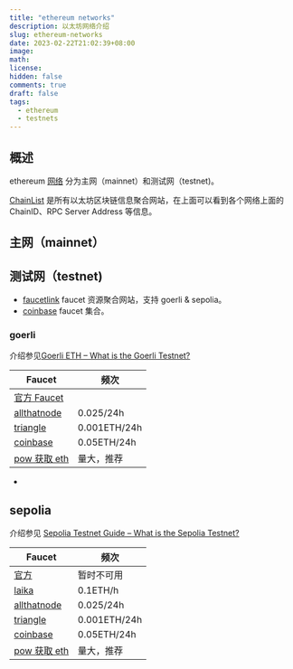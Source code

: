 ```yaml
---
title: "ethereum networks"
description: 以太坊网络介绍
slug: ethereum-networks
date: 2023-02-22T21:02:39+08:00
image:
math:
license:
hidden: false
comments: true
draft: false
tags:
  - ethereum
  - testnets
---
```


## 概述

ethereum [网络](https://ethereum.org/en/developers/docs/networks/) 分为主网（mainnet）和测试网（testnet)。

[ChainList](https://chainlist.org/) 是所有以太坊区块链信息聚合网站，在上面可以看到各个网络上面的 ChainID、RPC Server Address 等信息。

## 主网（mainnet）

## 测试网（testnet)

- [faucetlink](https://faucetlink.to/) faucet 资源聚合网站，支持 goerli & sepolia。
- [coinbase](https://coinbase.com/faucets) faucet 集合。

### goerli

介绍参见[Goerli ETH – What is the Goerli Testnet?](https://moralis.io/goerli-eth-what-is-the-goerli-testnet/?utm_source=blog&utm_medium=post&utm_campaign=Sepolia%2520Testnet%2520Guide%2520%25E2%2580%2593%2520What%2520is%2520the%2520Sepolia%2520Testnet%253F)

| Faucet                                                           | 频次         |
| ---------------------------------------------------------------- | ------------ |
| [官方 Faucet](https://goerlifaucet.com/)                         |              |
| [allthatnode](https://www.allthatnode.com/faucet/ethereum.dsrv)  | 0.025/24h    |
| [triangle](https://faucet.triangleplatform.com/ethereum/goerli)  | 0.001ETH/24h |
| [coinbase](https://coinbase.com/faucets/ethereum-sepolia-faucet) | 0.05ETH/24h  |
| [pow 获取 eth](https://goerli-faucet.pk910.de/)                  | 量大，推荐   |

-

## sepolia

介绍参见 [Sepolia Testnet Guide – What is the Sepolia Testnet?](https://moralis.io/sepolia-testnet-guide-what-is-the-sepolia-testnet/)

| Faucet                                                           | 频次         |
| ---------------------------------------------------------------- | ------------ |
| [官方](https://sepoliafaucet.net/)                               | 暂时不可用   |
| [laika](https://web.getlaika.app/faucets)                        | 0.1ETH/h     |
| [allthatnode](https://www.allthatnode.com/faucet/ethereum.dsrv)  | 0.025/24h    |
| [triangle](https://faucet.triangleplatform.com/ethereum/sepolia) | 0.001ETH/24h |
| [coinbase](https://coinbase.com/faucets/ethereum-sepolia-faucet) | 0.05ETH/24h  |
| [pow 获取 eth](https://sepolia-faucet.pk910.de/)                 | 量大，推荐   |
